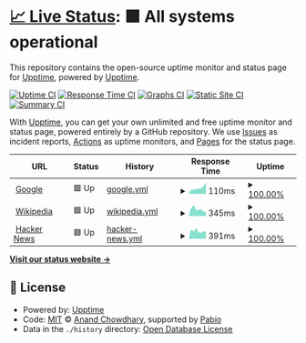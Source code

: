 # [📈 Live Status](https://demo.upptime.js.org): <!--live status--> **🟩 All systems operational**

This repository contains the open-source uptime monitor and status page for [Upptime](https://upptime.js.org), powered by [Upptime](https://github.com/upptime/upptime).

[![Uptime CI](https://github.com/bgdtc/upptime/workflows/Uptime%20CI/badge.svg)](https://github.com/bgdtc/upptime/actions?query=workflow%3A%22Uptime+CI%22)
[![Response Time CI](https://github.com/bgdtc/upptime/workflows/Response%20Time%20CI/badge.svg)](https://github.com/bgdtc/upptime/actions?query=workflow%3A%22Response+Time+CI%22)
[![Graphs CI](https://github.com/bgdtc/upptime/workflows/Graphs%20CI/badge.svg)](https://github.com/bgdtc/upptime/actions?query=workflow%3A%22Graphs+CI%22)
[![Static Site CI](https://github.com/bgdtc/upptime/workflows/Static%20Site%20CI/badge.svg)](https://github.com/bgdtc/upptime/actions?query=workflow%3A%22Static+Site+CI%22)
[![Summary CI](https://github.com/bgdtc/upptime/workflows/Summary%20CI/badge.svg)](https://github.com/bgdtc/upptime/actions?query=workflow%3A%22Summary+CI%22)

With [Upptime](https://upptime.js.org), you can get your own unlimited and free uptime monitor and status page, powered entirely by a GitHub repository. We use [Issues](https://github.com/upptime/upptime/issues) as incident reports, [Actions](https://github.com/bgdtc/upptime/actions) as uptime monitors, and [Pages](https://demo.upptime.js.org) for the status page.

<!--start: status pages-->
<!-- This summary is generated by Upptime (https://github.com/upptime/upptime) -->
<!-- Do not edit this manually, your changes will be overwritten -->
<!-- prettier-ignore -->
| URL | Status | History | Response Time | Uptime |
| --- | ------ | ------- | ------------- | ------ |
| <img alt="" src="https://icons.duckduckgo.com/ip3/www.google.com.ico" height="13"> [Google](https://www.google.com) | 🟩 Up | [google.yml](https://github.com/bgdtc/upptime/commits/HEAD/history/google.yml) | <details><summary><img alt="Response time graph" src="./graphs/google/response-time-week.png" height="20"> 110ms</summary><br><a href="https://bgdtc.github.io/upptime/history/google"><img alt="Response time 97" src="https://img.shields.io/endpoint?url=https%3A%2F%2Fraw.githubusercontent.com%2Fbgdtc%2Fupptime%2FHEAD%2Fapi%2Fgoogle%2Fresponse-time.json"></a><br><a href="https://bgdtc.github.io/upptime/history/google"><img alt="24-hour response time 89" src="https://img.shields.io/endpoint?url=https%3A%2F%2Fraw.githubusercontent.com%2Fbgdtc%2Fupptime%2FHEAD%2Fapi%2Fgoogle%2Fresponse-time-day.json"></a><br><a href="https://bgdtc.github.io/upptime/history/google"><img alt="7-day response time 110" src="https://img.shields.io/endpoint?url=https%3A%2F%2Fraw.githubusercontent.com%2Fbgdtc%2Fupptime%2FHEAD%2Fapi%2Fgoogle%2Fresponse-time-week.json"></a><br><a href="https://bgdtc.github.io/upptime/history/google"><img alt="30-day response time 97" src="https://img.shields.io/endpoint?url=https%3A%2F%2Fraw.githubusercontent.com%2Fbgdtc%2Fupptime%2FHEAD%2Fapi%2Fgoogle%2Fresponse-time-month.json"></a><br><a href="https://bgdtc.github.io/upptime/history/google"><img alt="1-year response time 97" src="https://img.shields.io/endpoint?url=https%3A%2F%2Fraw.githubusercontent.com%2Fbgdtc%2Fupptime%2FHEAD%2Fapi%2Fgoogle%2Fresponse-time-year.json"></a></details> | <details><summary><a href="https://bgdtc.github.io/upptime/history/google">100.00%</a></summary><a href="https://bgdtc.github.io/upptime/history/google"><img alt="All-time uptime 100.00%" src="https://img.shields.io/endpoint?url=https%3A%2F%2Fraw.githubusercontent.com%2Fbgdtc%2Fupptime%2FHEAD%2Fapi%2Fgoogle%2Fuptime.json"></a><br><a href="https://bgdtc.github.io/upptime/history/google"><img alt="24-hour uptime 100.00%" src="https://img.shields.io/endpoint?url=https%3A%2F%2Fraw.githubusercontent.com%2Fbgdtc%2Fupptime%2FHEAD%2Fapi%2Fgoogle%2Fuptime-day.json"></a><br><a href="https://bgdtc.github.io/upptime/history/google"><img alt="7-day uptime 100.00%" src="https://img.shields.io/endpoint?url=https%3A%2F%2Fraw.githubusercontent.com%2Fbgdtc%2Fupptime%2FHEAD%2Fapi%2Fgoogle%2Fuptime-week.json"></a><br><a href="https://bgdtc.github.io/upptime/history/google"><img alt="30-day uptime 100.00%" src="https://img.shields.io/endpoint?url=https%3A%2F%2Fraw.githubusercontent.com%2Fbgdtc%2Fupptime%2FHEAD%2Fapi%2Fgoogle%2Fuptime-month.json"></a><br><a href="https://bgdtc.github.io/upptime/history/google"><img alt="1-year uptime 100.00%" src="https://img.shields.io/endpoint?url=https%3A%2F%2Fraw.githubusercontent.com%2Fbgdtc%2Fupptime%2FHEAD%2Fapi%2Fgoogle%2Fuptime-year.json"></a></details>
| <img alt="" src="https://icons.duckduckgo.com/ip3/en.wikipedia.org.ico" height="13"> [Wikipedia](https://en.wikipedia.org) | 🟩 Up | [wikipedia.yml](https://github.com/bgdtc/upptime/commits/HEAD/history/wikipedia.yml) | <details><summary><img alt="Response time graph" src="./graphs/wikipedia/response-time-week.png" height="20"> 345ms</summary><br><a href="https://bgdtc.github.io/upptime/history/wikipedia"><img alt="Response time 271" src="https://img.shields.io/endpoint?url=https%3A%2F%2Fraw.githubusercontent.com%2Fbgdtc%2Fupptime%2FHEAD%2Fapi%2Fwikipedia%2Fresponse-time.json"></a><br><a href="https://bgdtc.github.io/upptime/history/wikipedia"><img alt="24-hour response time 916" src="https://img.shields.io/endpoint?url=https%3A%2F%2Fraw.githubusercontent.com%2Fbgdtc%2Fupptime%2FHEAD%2Fapi%2Fwikipedia%2Fresponse-time-day.json"></a><br><a href="https://bgdtc.github.io/upptime/history/wikipedia"><img alt="7-day response time 345" src="https://img.shields.io/endpoint?url=https%3A%2F%2Fraw.githubusercontent.com%2Fbgdtc%2Fupptime%2FHEAD%2Fapi%2Fwikipedia%2Fresponse-time-week.json"></a><br><a href="https://bgdtc.github.io/upptime/history/wikipedia"><img alt="30-day response time 271" src="https://img.shields.io/endpoint?url=https%3A%2F%2Fraw.githubusercontent.com%2Fbgdtc%2Fupptime%2FHEAD%2Fapi%2Fwikipedia%2Fresponse-time-month.json"></a><br><a href="https://bgdtc.github.io/upptime/history/wikipedia"><img alt="1-year response time 271" src="https://img.shields.io/endpoint?url=https%3A%2F%2Fraw.githubusercontent.com%2Fbgdtc%2Fupptime%2FHEAD%2Fapi%2Fwikipedia%2Fresponse-time-year.json"></a></details> | <details><summary><a href="https://bgdtc.github.io/upptime/history/wikipedia">100.00%</a></summary><a href="https://bgdtc.github.io/upptime/history/wikipedia"><img alt="All-time uptime 100.00%" src="https://img.shields.io/endpoint?url=https%3A%2F%2Fraw.githubusercontent.com%2Fbgdtc%2Fupptime%2FHEAD%2Fapi%2Fwikipedia%2Fuptime.json"></a><br><a href="https://bgdtc.github.io/upptime/history/wikipedia"><img alt="24-hour uptime 100.00%" src="https://img.shields.io/endpoint?url=https%3A%2F%2Fraw.githubusercontent.com%2Fbgdtc%2Fupptime%2FHEAD%2Fapi%2Fwikipedia%2Fuptime-day.json"></a><br><a href="https://bgdtc.github.io/upptime/history/wikipedia"><img alt="7-day uptime 100.00%" src="https://img.shields.io/endpoint?url=https%3A%2F%2Fraw.githubusercontent.com%2Fbgdtc%2Fupptime%2FHEAD%2Fapi%2Fwikipedia%2Fuptime-week.json"></a><br><a href="https://bgdtc.github.io/upptime/history/wikipedia"><img alt="30-day uptime 100.00%" src="https://img.shields.io/endpoint?url=https%3A%2F%2Fraw.githubusercontent.com%2Fbgdtc%2Fupptime%2FHEAD%2Fapi%2Fwikipedia%2Fuptime-month.json"></a><br><a href="https://bgdtc.github.io/upptime/history/wikipedia"><img alt="1-year uptime 100.00%" src="https://img.shields.io/endpoint?url=https%3A%2F%2Fraw.githubusercontent.com%2Fbgdtc%2Fupptime%2FHEAD%2Fapi%2Fwikipedia%2Fuptime-year.json"></a></details>
| <img alt="" src="https://icons.duckduckgo.com/ip3/news.ycombinator.com.ico" height="13"> [Hacker News](https://news.ycombinator.com) | 🟩 Up | [hacker-news.yml](https://github.com/bgdtc/upptime/commits/HEAD/history/hacker-news.yml) | <details><summary><img alt="Response time graph" src="./graphs/hacker-news/response-time-week.png" height="20"> 391ms</summary><br><a href="https://bgdtc.github.io/upptime/history/hacker-news"><img alt="Response time 317" src="https://img.shields.io/endpoint?url=https%3A%2F%2Fraw.githubusercontent.com%2Fbgdtc%2Fupptime%2FHEAD%2Fapi%2Fhacker-news%2Fresponse-time.json"></a><br><a href="https://bgdtc.github.io/upptime/history/hacker-news"><img alt="24-hour response time 390" src="https://img.shields.io/endpoint?url=https%3A%2F%2Fraw.githubusercontent.com%2Fbgdtc%2Fupptime%2FHEAD%2Fapi%2Fhacker-news%2Fresponse-time-day.json"></a><br><a href="https://bgdtc.github.io/upptime/history/hacker-news"><img alt="7-day response time 391" src="https://img.shields.io/endpoint?url=https%3A%2F%2Fraw.githubusercontent.com%2Fbgdtc%2Fupptime%2FHEAD%2Fapi%2Fhacker-news%2Fresponse-time-week.json"></a><br><a href="https://bgdtc.github.io/upptime/history/hacker-news"><img alt="30-day response time 317" src="https://img.shields.io/endpoint?url=https%3A%2F%2Fraw.githubusercontent.com%2Fbgdtc%2Fupptime%2FHEAD%2Fapi%2Fhacker-news%2Fresponse-time-month.json"></a><br><a href="https://bgdtc.github.io/upptime/history/hacker-news"><img alt="1-year response time 317" src="https://img.shields.io/endpoint?url=https%3A%2F%2Fraw.githubusercontent.com%2Fbgdtc%2Fupptime%2FHEAD%2Fapi%2Fhacker-news%2Fresponse-time-year.json"></a></details> | <details><summary><a href="https://bgdtc.github.io/upptime/history/hacker-news">100.00%</a></summary><a href="https://bgdtc.github.io/upptime/history/hacker-news"><img alt="All-time uptime 100.00%" src="https://img.shields.io/endpoint?url=https%3A%2F%2Fraw.githubusercontent.com%2Fbgdtc%2Fupptime%2FHEAD%2Fapi%2Fhacker-news%2Fuptime.json"></a><br><a href="https://bgdtc.github.io/upptime/history/hacker-news"><img alt="24-hour uptime 100.00%" src="https://img.shields.io/endpoint?url=https%3A%2F%2Fraw.githubusercontent.com%2Fbgdtc%2Fupptime%2FHEAD%2Fapi%2Fhacker-news%2Fuptime-day.json"></a><br><a href="https://bgdtc.github.io/upptime/history/hacker-news"><img alt="7-day uptime 100.00%" src="https://img.shields.io/endpoint?url=https%3A%2F%2Fraw.githubusercontent.com%2Fbgdtc%2Fupptime%2FHEAD%2Fapi%2Fhacker-news%2Fuptime-week.json"></a><br><a href="https://bgdtc.github.io/upptime/history/hacker-news"><img alt="30-day uptime 100.00%" src="https://img.shields.io/endpoint?url=https%3A%2F%2Fraw.githubusercontent.com%2Fbgdtc%2Fupptime%2FHEAD%2Fapi%2Fhacker-news%2Fuptime-month.json"></a><br><a href="https://bgdtc.github.io/upptime/history/hacker-news"><img alt="1-year uptime 100.00%" src="https://img.shields.io/endpoint?url=https%3A%2F%2Fraw.githubusercontent.com%2Fbgdtc%2Fupptime%2FHEAD%2Fapi%2Fhacker-news%2Fuptime-year.json"></a></details>

<!--end: status pages-->

[**Visit our status website →**](https://demo.upptime.js.org)

## 📄 License

- Powered by: [Upptime](https://github.com/upptime/upptime)
- Code: [MIT](./LICENSE) © [Anand Chowdhary](https://anandchowdhary.com), supported by [Pabio](https://pabio.com)
- Data in the `./history` directory: [Open Database License](https://opendatacommons.org/licenses/odbl/1-0/)
